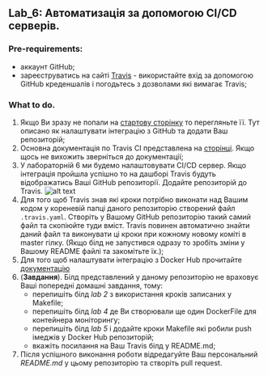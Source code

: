 ## Lab_6: Автоматизація за допомогою CI/CD серверів.
### Pre-requirements:   
- аккаунт GitHub;
- зареєструватись на сайті [Travis](https://travis-ci.com) - використайте вхід за допомогою GitHub креденшалів і погодьтесь з дозволами які вимагає Travis;
### What to do.
1. Якщо Ви зразу не попали на [стартову сторінку](https://docs.travis-ci.com/user/tutorial/) то перегляньте її. Тут описано як налаштувати інтеграцію з GitHub та додати Ваш репозиторій;  
2. Основна документація по Travis CI представлена на [сторінці](https://docs.travis-ci.com/user/for-beginners/). Якщо щось не вихожить зверніться до документації;
3. У лабораторній 6 ми будемо налаштовувати CI/CD сервер. Якщо інтеграція пройшла успішно то на дашборі Travis будуть відображатись Ваші GitHub репозиторії. Додайте репозиторій до Travis.
![alt text](https://github.com/BobasB/devops_course/blob/master/lab6/help_with_repo.png "Added new Repo") 
4. Для того щоб Travis знав які кроки потрібно виконати над Вашим кодом у кореневій папці даного репозиторію створений файл `.travis.yaml`. Створіть у Вашому GitHub репозиторію такий самий файл та скопіюйте туди вміст. Travis повинен автоматично знайти даний файл та виконувати ці кроки при кожному новому коміті в master гілку. (Якщо білд не запустився одразу то зробіть зміни у Вашому README файлі та закомітьте їх.);
5. Для того щоб налаштувати інтеграцію з Docker Hub прочитайте [документацію](https://docs.travis-ci.com/user/docker/#pushing-a-docker-image-to-a-registry)
5. (**Завдання**). Білд представлений у даному репозиторію не враховує Ваші попередні домашні завдання, тому:
    - перепишіть білд _lab 2_ з використання кроків записаних у Makefile;
    - перепишіть білд _lab 4_ де Ви створювали ще один DockerFile для контейнера моніторингу;
    - перепишіть білд _lab 5_ і додайте кроки Makefile які робили push імеджів у Docker Hub репозиторій;
    - вкажіть посилання на Ваш Travis білд у README.md;
6. Після успішного виконання роботи відредагуйте Ваш персональний _README.md_ у цьому репозиторію та створіть pull request.
